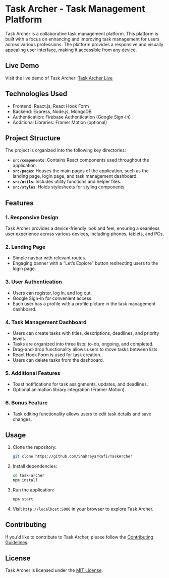 # Task Archer - Task Management Platform

Task Archer is a collaborative task management platform. This platform is built with a focus on enhancing and improving task management for users across various professions. The platform provides a responsive and visually appealing user interface, making it accessible from any device.

## Live Demo

Visit the live demo of Task Archer: [Task Archer Live](https://task-archer.web.app/)

## Technologies Used

- Frontend: React.js, React Hook Form
- Backend: Express, Node.js, MongoDB
- Authentication: Firebase Authentication (Google Sign-In)
- Additional Libraries: Framer Motion (optional)

## Project Structure

The project is organized into the following key directories:

- **`src/components`**: Contains React components used throughout the application.
- **`src/pages`**: Houses the main pages of the application, such as the landing page, login page, and task management dashboard.
- **`src/utils`**: Includes utility functions and helper files.
- **`src/styles`**: Holds stylesheets for styling components.

## Features

### 1. Responsive Design

Task Archer provides a device-friendly look and feel, ensuring a seamless user experience across various devices, including phones, tablets, and PCs.

### 2. Landing Page

- Simple navbar with relevant routes.
- Engaging banner with a "Let’s Explore" button redirecting users to the login page.

### 3. User Authentication

- Users can register, log in, and log out.
- Google Sign-In for convenient access.
- Each user has a profile with a profile picture in the task management dashboard.

### 4. Task Management Dashboard

- Users can create tasks with titles, descriptions, deadlines, and priority levels.
- Tasks are organized into three lists: to-do, ongoing, and completed.
- Drag-and-drop functionality allows users to move tasks between lists.
- React Hook Form is used for task creation.
- Users can delete tasks from the dashboard.

### 5. Additional Features

- Toast notifications for task assignments, updates, and deadlines.
- Optional animation library integration (Framer Motion).

### 6. Bonus Feature

- Task editing functionality allows users to edit task details and save changes.

## Usage

1. Clone the repository:

   ```bash
   git clone https://github.com/ShahreyarRafi/TaskArcher
   ```

2. Install dependencies:

   ```bash
   cd task-archer
   npm install
   ```

3. Run the application:

   ```bash
   npm start
   ```

4. Visit `http://localhost:5000` in your browser to explore Task Archer.

## Contributing

If you'd like to contribute to Task Archer, please follow the [Contributing Guidelines](CONTRIBUTING.md).

## License

Task Archer is licensed under the [MIT License](LICENSE).
